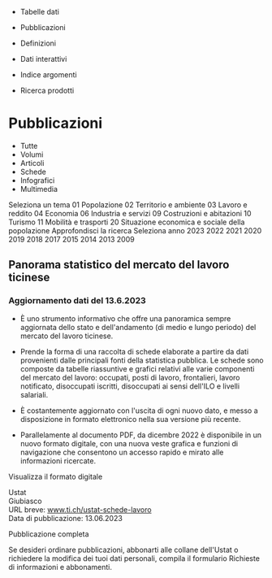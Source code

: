   * Tabelle dati
  * Pubblicazioni
  * Definizioni
  * Dati interattivi

  * Indice argomenti
  * Ricerca prodotti

# Pubblicazioni

  * Tutte
  * Volumi
  * Articoli
  * Schede
  * Infografici
  * Multimedia

Seleziona un tema 01 Popolazione 02 Territorio e ambiente 03 Lavoro e reddito
04 Economia 06 Industria e servizi 09 Costruzioni e abitazioni 10 Turismo 11
Mobilità e trasporti 20 Situazione economica e sociale della popolazione
Approfondisci la ricerca Seleziona anno 2023 2022 2021 2020 2019 2018 2017
2015 2014 2013 2009

##  Panorama statistico del mercato del lavoro ticinese

###  Aggiornamento dati del 13.6.2023

  * È uno strumento informativo che offre una panoramica sempre aggiornata dello stato e dell'andamento (di medio e lungo periodo) del mercato del lavoro ticinese.

  * Prende la forma di una raccolta di schede elaborate a partire da dati provenienti dalle principali fonti della statistica pubblica. Le schede sono composte da tabelle riassuntive e grafici relativi alle varie componenti del mercato del lavoro: occupati, posti di lavoro, frontalieri, lavoro notificato, disoccupati iscritti, disoccupati ai sensi dell'ILO e livelli salariali.

  * È costantemente aggiornato con l'uscita di ogni nuovo dato, e messo a disposizione in formato elettronico nella sua versione più recente.
  * Parallelamente al documento PDF, da dicembre 2022 è disponibile in un nuovo formato digitale, con una nuova veste grafica e funzioni di navigazione che consentono un accesso rapido e mirato alle informazioni ricercate.

Visualizza il formato digitale

  
Ustat  
Giubiasco  
URL breve: www.ti.ch/ustat-schede-lavoro  
Data di pubblicazione: 13.06.2023  
  
Pubblicazione completa  

Se desideri ordinare pubblicazioni, abbonarti alle collane dell'Ustat o
richiedere la modifica dei tuoi dati personali, compila il formulario
Richieste di informazioni e abbonamenti.

